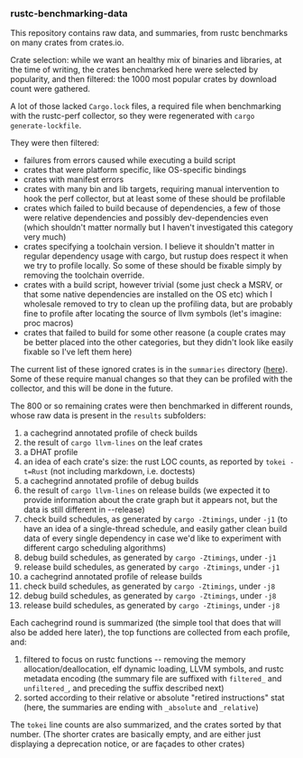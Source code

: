 ### rustc-benchmarking-data

This repository contains raw data, and summaries, from rustc benchmarks on many crates from crates.io.

Crate selection: while we want an healthy mix of binaries and libraries, at the time of writing, the crates benchmarked here were selected by popularity, and then filtered: the 1000 most popular crates by download count were gathered.

A lot of those lacked `Cargo.lock` files, a required file when benchmarking with the rustc-perf collector, so they were regenerated with `cargo generate-lockfile`.

They were then filtered: 
- failures from errors caused while executing a build script
- crates that were platform specific, like OS-specific bindings
- crates with manifest errors
- crates with many bin and lib targets, requiring manual intervention to hook the perf collector, but at least some of these should be profilable
- crates which failed to build because of dependencies, a few of those were relative dependencies and possibly dev-dependencies even (which shouldn't matter normally but I haven't investigated this category very much)
- crates specifying a toolchain version. I believe it shouldn't matter in regular dependency usage with cargo, but rustup does respect it when we try to profile locally. So some of these should be fixable simply by removing the toolchain override.
- crates with a build script, however trivial (some just check a MSRV, or that some native dependencies are installed on the OS etc) which I wholesale removed to try to clean up the profiling data, but are probably fine to profile after locating the source of llvm symbols (let's imagine: proc macros)
- crates that failed to build for some other reasone (a couple crates may be better placed into the other categories, but they didn't look like easily fixable so I've left them here)

The current list of these ignored crates is in the `summaries` directory ([here](./summaries/failures-summary.txt)). Some of these require manual changes so that they can be profiled with the collector, and this will be done in the future.

The 800 or so remaining crates were then benchmarked in different rounds, whose raw data is present in the `results` subfolders:
1. a cachegrind annotated profile of check builds
2. the result of `cargo llvm-lines` on the leaf crates
3. a DHAT profile
4. an idea of each crate's size: the rust LOC counts, as reported by `tokei -t=Rust` (not including markdown, i.e. doctests)
5. a cachegrind annotated profile of debug builds
6. the result of `cargo llvm-lines` on release builds (we expected it to provide information about the crate graph but it appears not, but the data is still different in --release)
7. check build schedules, as generated by `cargo -Ztimings`, under `-j1` (to have an idea of a single-thread schedule, and easily gather clean build data of every single dependency in case we'd like to experiment with different cargo scheduling algorithms)
8. debug build schedules, as generated by `cargo -Ztimings`, under `-j1`
9. release build schedules, as generated by `cargo -Ztimings`, under `-j1`
10. a cachegrind annotated profile of release builds
11. check build schedules, as generated by `cargo -Ztimings`, under `-j8`
12. debug build schedules, as generated by `cargo -Ztimings`, under `-j8`
13. release build schedules, as generated by `cargo -Ztimings`, under `-j8`

Each cachegrind round is summarized (the simple tool that does that will also be added here later), the top functions are collected from each profile, and:
1) filtered to focus on rustc functions -- removing the memory allocation/deallocation, elf dynamic loading, LLVM symbols, and rustc metadata encoding (the summary file are suffixed with `filtered_` and `unfiltered_`, and preceding the suffix described next) 
2) sorted according to their relative or absolute "retired instructions" stat (here, the summaries are ending with `_absolute` and `_relative`)

The `tokei` line counts are also summarized, and the crates sorted by that number. (The shorter crates are basically empty, and are either just displaying a deprecation notice, or are façades to other crates)

